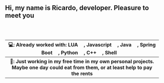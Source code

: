 <label>
  <h2>Hi, my name is Ricardo, developer. Pleasure to meet you</h2><br><br>
  <table>
  <tr>
    <th>💻: Already worked with: LUA <img src="https://upload.wikimedia.org/wikipedia/commons/c/cf/Lua-Logo.svg" width="15px"/>, Javascript <img src="https://cdn.icon-icons.com/icons2/2107/PNG/512/file_type_light_js_icon_130458.png" width="15px"/>, Java <img src="https://cdn.icon-icons.com/icons2/2415/PNG/512/java_original_wordmark_logo_icon_146459.png" width="15px">, Spring Boot <img src="https://static-00.iconduck.com/assets.00/spring-icon-256x256-2efvkvky.png" width="15px">, Python <img src="https://upload.wikimedia.org/wikipedia/commons/thumb/c/c3/Python-logo-notext.svg/1869px-Python-logo-notext.svg.png" width="15px">, C++ <img src="https://cdn-icons-png.flaticon.com/512/6132/6132222.png" width="15px">, Shell <img src="https://banner2.cleanpng.com/20180501/ltw/kisspng-shell-script-linux-bash-unix-shell-5ae8dbf7334a86.9624936015252101032101.jpg" width="15px"></th>
  </tr>
  <tr>
    <th>🧠: Just working in my free time in my own personal projects. Maybe one day could eat from them, or at least help to pay the rents</th>
  </tr>
  </table>
</label>


<!---
MrTerreII/MrTerreII is a ✨ special ✨ repository because its `README.md` (this file) appears on your GitHub profile.
You can click the Preview link to take a look at your changes.
--->

